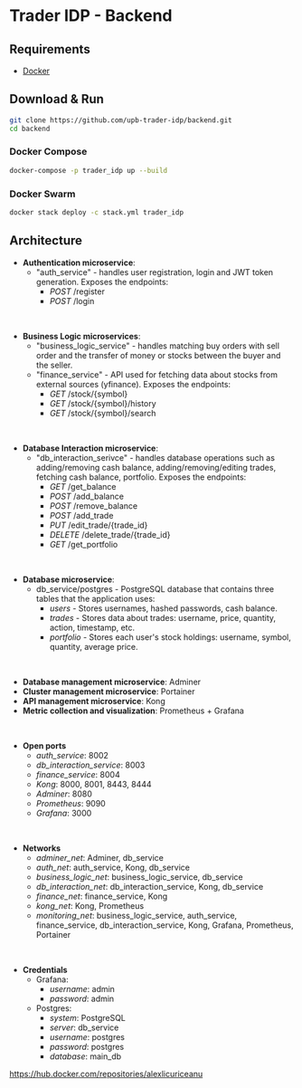 # Trader IDP - Backend

## Requirements
- [Docker](https://www.docker.com/)

## Download & Run
```sh
git clone https://github.com/upb-trader-idp/backend.git
cd backend
```

### Docker Compose
```sh
docker-compose -p trader_idp up --build
```

### Docker Swarm
```sh
docker stack deploy -c stack.yml trader_idp
```

## Architecture
- **Authentication microservice**:
    - "auth_service" - handles user registration, login and JWT token generation. Exposes the endpoints:
        - *POST* /register
        - *POST* /login 
<br/>

- **Business Logic microservices**:
    - "business_logic_service" - handles matching buy orders with sell order and the transfer of money or stocks between the buyer and the seller.
    - "finance_service" - API used for fetching data about stocks from external sources (yfinance). Exposes the endpoints:
        - *GET* /stock/{symbol}
        - *GET* /stock/{symbol}/history
        - *GET* /stock/{symbol}/search
<br/>

- **Database Interaction microservice**:
    - "db_interaction_serivce" - handles database operations such as adding/removing cash balance, adding/removing/editing trades, fetching cash balance, portfolio. Exposes the endpoints:
        - *GET* /get_balance
        - *POST* /add_balance
        - *POST* /remove_balance
        - *POST* /add_trade
        - *PUT* /edit_trade/{trade_id}
        - *DELETE* /delete_trade/{trade_id}
        - *GET* /get_portfolio
<br/>

- **Database microservice**:
    - db_service/postgres - PostgreSQL database that contains three tables that the application uses:
        - *users* - Stores usernames, hashed passwords, cash balance.
        - *trades* - Stores data about trades: username, price, quantity, action, timestamp, etc.
        - *portfolio* - Stores each user's stock holdings: username, symbol, quantity, average price.
<br/>

- **Database management microservice**: Adminer
- **Cluster management microservice**: Portainer
- **API management microservice**: Kong
- **Metric collection and visualization**: Prometheus + Grafana
<br/>

- **Open ports**
    - *auth_service*: 8002
    - *db_interaction_service*: 8003
    - *finance_service*: 8004
    - *Kong*: 8000, 8001, 8443, 8444
    - *Adminer*: 8080
    - *Prometheus*: 9090
    - *Grafana*: 3000
<br/>

- **Networks**
    - *adminer_net*: Adminer, db_service
    - *auth_net*: auth_service, Kong, db_service
    - *business_logic_net*: business_logic_service, db_service
    - *db_interaction_net*: db_interaction_service, Kong, db_service
    - *finance_net*: finance_service, Kong
    - *kong_net*: Kong, Prometheus
    - *monitoring_net*: business_logic_service, auth_service, finance_service, db_interaction_service, Kong, Grafana, Prometheus, Portainer
<br/>

- **Credentials**
    - Grafana:
        - *username*: admin
        - *password*: admin
    - Postgres:
        - *system*: PostgreSQL
        - *server*: db_service
        - *username*: postgres
        - *password*: postgres
        - *database*: main_db

https://hub.docker.com/repositories/alexlicuriceanu